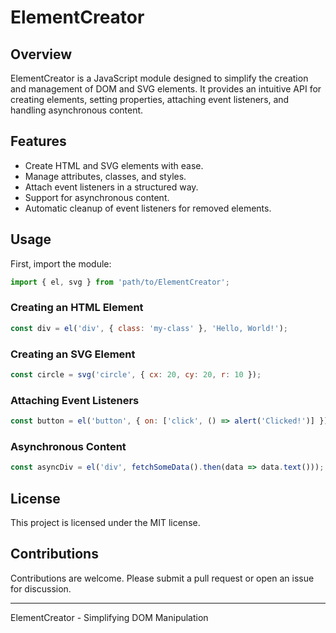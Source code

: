 
# ElementCreator

## Overview
ElementCreator is a JavaScript module designed to simplify the creation and management of DOM and SVG elements. It provides an intuitive API for creating elements, setting properties, attaching event listeners, and handling asynchronous content.

## Features
- Create HTML and SVG elements with ease.
- Manage attributes, classes, and styles.
- Attach event listeners in a structured way.
- Support for asynchronous content.
- Automatic cleanup of event listeners for removed elements.

## Usage
First, import the module:
```javascript
import { el, svg } from 'path/to/ElementCreator';
```

### Creating an HTML Element
```javascript
const div = el('div', { class: 'my-class' }, 'Hello, World!');
```

### Creating an SVG Element
```javascript
const circle = svg('circle', { cx: 20, cy: 20, r: 10 });
```

### Attaching Event Listeners
```javascript
const button = el('button', { on: ['click', () => alert('Clicked!')] });
```

### Asynchronous Content
```javascript
const asyncDiv = el('div', fetchSomeData().then(data => data.text()));
```

## License
This project is licensed under the MIT license.

## Contributions
Contributions are welcome. Please submit a pull request or open an issue for discussion.

---

ElementCreator - Simplifying DOM Manipulation
